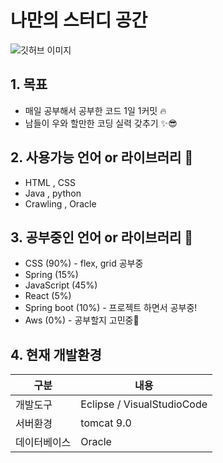 # 나만의 스터디 공간
![깃허브 이미지](https://user-images.githubusercontent.com/104408863/179223339-9c3d4617-be56-452b-9632-a7033a8a7111.png)

## 1. 목표 
* 매일 공부해서 공부한 코드 1일 1커밋 🔥
* 남들이 우와 할만한 코딩 실력 갖추기 ✨😎


## 2. 사용가능 언어 or 라이브러리 🤗
* HTML , CSS 
* Java  , python
* Crawling , Oracle

## 3. 공부중인 언어 or 라이브러리 🚀
* CSS (90%) - flex, grid 공부중
* Spring (15%) 
* JavaScript (45%) 
* React (5%)  
* Spring boot (10%) - 프로젝트 하면서 공부중!
* Aws (0%) - 공부할지 고민중🤔 

## 4. 현재 개발환경
|구분|내용|
|------|---|
|개발도구|Eclipse / VisualStudioCode|
|서버환경|tomcat 9.0|
|데이터베이스|Oracle|

